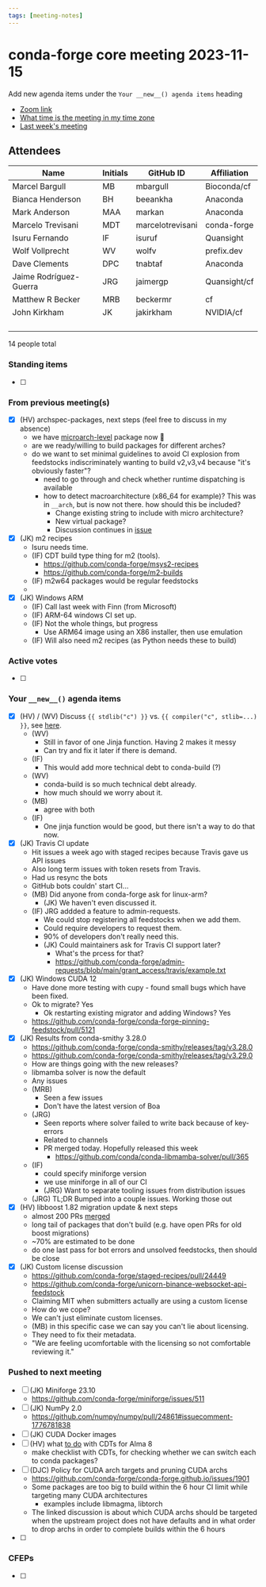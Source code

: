 ```yaml
---
tags: [meeting-notes]
---
```

# conda-forge core meeting 2023-11-15

Add new agenda items under the `Your __new__() agenda items` heading

- [Zoom link](https://zoom.us/j/9138593505?pwd=SWh3dE1IK05LV01Qa0FJZ1ZpMzJLZz09)
- [What time is the meeting in my time zone](https://dateful.com/convert/utc?t=5pm)
- [Last week's meeting](https://hackmd.io/#REPLACE_ME#)

## Attendees

| Name                    | Initials | GitHub ID        | Affiliation                 |
| ----------------------- | -------- | ---------------  | --------------------------- |
| Marcel Bargull          | MB       | mbargull         | Bioconda/cf                 |
| Bianca Henderson        | BH       | beeankha         | Anaconda                    |
| Mark Anderson           | MAA      | markan           | Anaconda                    |
| Marcelo Trevisani       | MDT      | marcelotrevisani | conda-forge                 |
| Isuru Fernando          | IF       | isuruf           | Quansight                   |
| Wolf Vollprecht         | WV       | wolfv            | prefix.dev                  |
| Dave Clements           | DPC      | tnabtaf          | Anaconda                    |
| Jaime Rodríguez-Guerra  | JRG      | jaimergp         | Quansight/cf                |
| Matthew R Becker        | MRB      | beckermr         | cf                          |
| John Kirkham            | JK       | jakirkham        | NVIDIA/cf                   |
|                         |          |                  |                             |
|                         |          |                  |                             |
|                         |          |                  |                             |
|                         |          |                  |                             |
14 people total

### Standing items

- [ ]

### From previous meeting(s)

- [x] (HV) archspec-packages, next steps (feel free to discuss in my absence)
  - we have [microarch-level](https://github.com/conda-forge/microarch-level-feedstock) package now :tada: 
  - are we ready/willing to build packages for different arches?
  - do we want to set minimal guidelines to avoid CI explosion from feedstocks indiscriminately wanting to build v2,v3,v4 because "it's obviously faster"?
    - need to go through and check whether runtime dispatching is available
    - how to detect macroarchitecture (x86_64 for example)? This was in `__arch`, but is now not there. how should this be included?
        - Change existing string to include with micro architecture?
        - New virtual package?
        - Discussion continues in [issue](https://github.com/conda-forge/conda-forge.github.io/issues/1261)
- [x] (JK) m2 recipes
    - Isuru needs time.
    - (IF) CDT build type thing for m2 (tools).
        - https://github.com/conda-forge/msys2-recipes
        - https://github.com/conda-forge/m2-builds
    - (IF) m2w64 packages would be regular feedstocks
    - 
- [x] (JK) Windows ARM
    - (IF) Call last week with Finn (from Microsoft)
    - (IF) ARM-64 windows CI set up.
    - (IF) Not the whole things, but progress
        - Use ARM64 image using an X86 installer, then use emulation
    - (IF) Will also need m2 recipes (as Python needs these to build)



### Active votes

- [ ]

### Your `__new__()` agenda items

- [x] (HV) / (WV) Discuss `{{ stdlib("c") }}` vs. `{{ compiler("c", stlib=...) }}`, see [here](https://github.com/conda/conda-build/issues/5053).
    - (WV)
        - Still in favor of one Jinja function.  Having 2 makes it messy
        - Can try and fix it later if there is demand.
    - (IF)
        - This would add more technical debt to conda-build (?)
    - (WV) 
        - conda-build is so much technical debt already. 
        - how much should we worry about it.
    - (MB)
        - agree with both
    - (IF)
        - One jinja function would be good, but there isn't a way to do that now.
- [x] (JK) Travis CI update
    - Hit issues a week ago with staged recipes because Travis gave us API issues
    - Also long term  issues with token resets from Travis.
    - Had us resync the bots 
    - GitHub bots couldn' start CI...
    - (MB) Did anyone from conda-forge ask for linux-arm?
        - (JK) We haven't even discussed it.
    - (IF) JRG addded a feature to admin-requests.
        - We could stop registering all feedstocks when we add them.
        - Could require developers to request them.
        - 90% of developers don't really need this.
        - (JK) Could maintainers ask for Travis CI support later?
            - What's the prcess for that?
            - https://github.com/conda-forge/admin-requests/blob/main/grant_access/travis/example.txt
- [x] (JK) Windows CUDA 12
    - Have done more testing with cupy - found small bugs which have been fixed.
    - Ok to migrate? Yes
        - Ok restarting existing migrator and adding Windows? Yes
    - https://github.com/conda-forge/conda-forge-pinning-feedstock/pull/5121
- [x] (JK) Results from conda-smithy 3.28.0
    - https://github.com/conda-forge/conda-smithy/releases/tag/v3.28.0
    - https://github.com/conda-forge/conda-smithy/releases/tag/v3.29.0
    - How are things going with the new releases?
    - libmamba solver is now the default
    - Any issues
    - (MRB) 
        - Seen a few issues
        - Don't have the latest version of Boa
    - (JRG)
        - Seen reports where solver failed to write back because of key-errors
        - Related to channels
        - PR merged today. Hopefully released this week
            - https://github.com/conda/conda-libmamba-solver/pull/365
    - (IF) 
        - could specify miniforge version
        - we use miniforge in all of our CI
        - (JRG) Want to separate tooling issues from distribution issues
    - (JRG) TL;DR Bumped into a couple issues. Working those out
- [x] (HV) libboost 1.82 migration update & next steps
  - almost 200 PRs [merged](https://github.com/pulls?q=is%3Apr+org%3Aconda-forge+archived%3Afalse+%22Rebuild+for+libboost+1.82%22+is%3Amerged+) 
  - long tail of packages that don't build (e.g. have open PRs for old boost migrations)
  - ~70% are estimated to be done
  - do one last pass for bot errors and unsolved feedstocks, then should be close
- [x] (JK) Custom license discussion
    - https://github.com/conda-forge/staged-recipes/pull/24449
    - https://github.com/conda-forge/unicorn-binance-websocket-api-feedstock
    - Claiming MIT when submitters actually are using a custom license
    - How do we cope?
    - We can't just eliminate custom licenses.
    - (MB) in this specific case we can say you can't lie about licensing.
    - They need to fix their metadata.
    - "We are feeling ucomfortable with the licensing so not comfortable reviewing it."

### Pushed to next meeting

- [ ] (JK) Miniforge 23.10
    - https://github.com/conda-forge/miniforge/issues/511
- [ ] (JK) NumPy 2.0
    - https://github.com/numpy/numpy/pull/24861#issuecomment-1776781838
- [ ] (JK) CUDA Docker images
- [ ] (HV) what [to do](https://github.com/conda-forge/cdt-builds/issues/66) with CDTs for Alma 8
  - make checklist with CDTs, for checking whether we can switch each to conda packages?
- [ ] (DJC) Policy for CUDA arch targets and pruning CUDA archs
    - https://github.com/conda-forge/conda-forge.github.io/issues/1901
    - Some packages are too big to build within the 6 hour CI limit while targeting many CUDA architectures
        - examples include libmagma, libtorch
    - The linked discussion is about which CUDA archs should be targeted when the upstream project does not have defaults and in what order to drop archs in order to complete builds within the 6 hours 
- [ ]

### CFEPs

- [ ]
